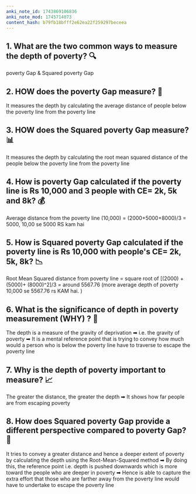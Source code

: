 ```yaml
---
anki_note_id: 1743869106836
anki_note_mod: 1745714073
content_hash: b79fb18bfff2e62ea22f259297beceea
---
```


## 1. What are the two common ways to measure the depth of poverty? 🔍

poverty Gap & Squared poverty Gap

## 2. HOW does the poverty Gap measure? 📏

It measures the depth by calculating the average distance of people below the poverty line from the poverty line

## 3. HOW does the Squared poverty Gap measure? 📊

It measures the depth by calculating the root mean squared distance of the people below the poverty line from the poverty line

## 4. How is poverty Gap calculated if the poverty line is Rs 10,000 and 3 people with CE= 2k, 5k and 8k? 💰

Average distance from the poverty line (10,000) = (2000+5000+8000)/3 = 5000, 10,00 se 5000 RS kam hai

## 5. How is Squared poverty Gap calculated if the poverty line is Rs 10,000 with people's CE= 2k, 5k, 8k? 📉

Root Mean Squared distance from poverty line = square root of [(2000) + (5000)+ (8000)^2]/3 = around 5567.76 (more average depth of poverty 10,000 se 5567.76 rs KAM hai. )

## 6. What is the significance of depth in poverty measurement (WHY) ? 🤔

The depth is a measure of the gravity of deprivation ➡ i.e. the gravity of poverty ➡ It is a mental reference point that is trying to convey how much would a person who is below the poverty line have to traverse to escape the poverty line

## 7. Why is the depth of poverty important to measure? 📈

The greater the distance, the greater the depth ➡ It shows how far people are from escaping poverty

## 8. How does Squared poverty Gap provide a different perspective compared to poverty Gap? 🔄

It tries to convey a greater distance and hence a deeper extent of poverty by calculating the depth using the Root-Mean-Squared method ➡ By doing this, the reference point i.e. depth is pushed downwards which is more toward the people who are deeper in poverty ➡ Hence is able to capture the extra effort that those who are farther away from the poverty line would have to undertake to escape the poverty line